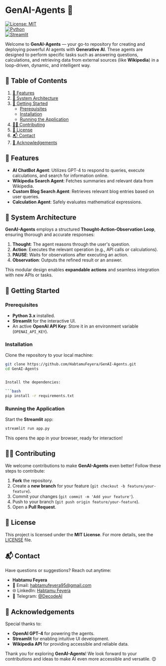# **GenAI-Agents** 🚀  
[![License: MIT](https://img.shields.io/badge/License-MIT-blue.svg)](LICENSE)  
[![Python](https://img.shields.io/badge/Python-3.x-blue.svg)](https://www.python.org/)  
[![Streamlit](https://img.shields.io/badge/Streamlit-%23FF4B4B.svg?logo=streamlit&logoColor=white)](https://streamlit.io/)  

Welcome to **GenAI-Agents** — your go-to repository for creating and deploying powerful AI agents with **Generative AI**. These agents are designed to perform specific tasks such as answering questions, calculations, and retrieving data from external sources (like **Wikipedia**) in a loop-driven, dynamic, and intelligent way.


## 📑 **Table of Contents**

1. [🌟 Features](#-features)  
2. [🔧 System Architecture](#-system-architecture)  
3. [🚀 Getting Started](#-getting-started)  
   - [Prerequisites](#prerequisites)  
   - [Installation](#installation)  
   - [Running the Application](#running-the-application)  
4. [🧑‍💻 Contributing](#-contributing)  
5. [📜 License](#-license)  
6. [📬 Contact](#-contact)  
7. [🙌 Acknowledgements](#-acknowledgements)  


## 🌟 **Features**

- **AI ChatBot Agent**: Utilizes GPT-4 to respond to queries, execute calculations, and search for information online.  
- **Wikipedia Search Agent**: Fetches summaries and relevant data from Wikipedia.  
- **Custom Blog Search Agent**: Retrieves relevant blog entries based on user queries.  
- **Calculation Agent**: Safely evaluates mathematical expressions.  


## 🔧 **System Architecture**

**GenAI-Agents** employs a structured **Thought-Action-Observation Loop**, ensuring thorough and accurate responses:  

1. **Thought**: The agent reasons through the user's question.  
2. **Action**: Executes the relevant operation (e.g., API calls or calculations).  
3. **PAUSE**: Waits for observations after executing an action.  
4. **Observation**: Outputs the refined result or an answer.

This modular design enables **expandable actions** and seamless integration with new APIs or tasks.


## 🚀 **Getting Started**

### **Prerequisites**  

- **Python 3.x** installed.  
- **Streamlit** for the interactive UI.  
- An active **OpenAI API Key**: Store it in an environment variable (`OPENAI_API_KEY`).  

### **Installation**

Clone the repository to your local machine:  

```bash
git clone https://github.com/HabtamuFeyera/GenAI-Agents.git
cd GenAI-Agents


Install the dependencies:  

```bash
pip install -r requirements.txt
```

### **Running the Application**

Start the **Streamlit** app:  

```bash
streamlit run app.py
```

This opens the app in your browser, ready for interaction!


## 🧑‍💻 **Contributing**

We welcome contributions to make **GenAI-Agents** even better! Follow these steps to contribute:  

1. **Fork** the repository.  
2. Create a **new branch** for your feature (`git checkout -b feature/your-feature`).  
3. Commit your changes (`git commit -m 'Add your feature'`).  
4. Push to your branch (`git push origin feature/your-feature`).  
5. Open a **Pull Request**.  


## 📜 **License**

This project is licensed under the **MIT License**. For more details, see the [LICENSE](LICENSE) file.


## 📬 **Contact**

Have questions or suggestions? Reach out anytime:

- **Habtamu Feyera**  
- 📧 Email: [habtamufeyera95@gmail.com](mailto:habtamufeyera95@gmail.com)  
- 🌐 LinkedIn: [Habtamu Feyera](https://www.linkedin.com/in/habtamu-feyera)  
- 📲 Telegram: [@DecodeAI](https://t.me/DecodeAI)



## 🙌 **Acknowledgements**

Special thanks to:

- **OpenAI GPT-4** for powering the agents.  
- **Streamlit** for enabling intuitive UI development.  
- **Wikipedia API** for providing accessible and reliable data.  


Thank you for exploring **GenAI-Agents**! We look forward to your contributions and ideas to make AI even more accessible and versatile. 😊  
